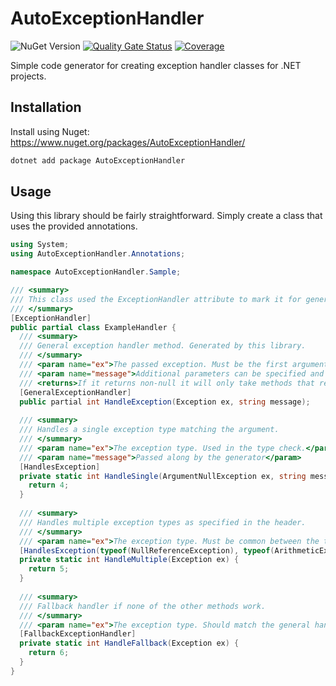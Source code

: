 ﻿# AutoExceptionHandler

![NuGet Version](https://img.shields.io/nuget/v/AutoExceptionHandler?logo=nuget)
[![Quality Gate Status](https://sonarcloud.io/api/project_badges/measure?project=retroandchill_ExceptionHandlerGenerator&metric=alert_status)](https://sonarcloud.io/summary/new_code?id=retroandchill_ExceptionHandlerGenerator) [![Coverage](https://sonarcloud.io/api/project_badges/measure?project=retroandchill_ExceptionHandlerGenerator&metric=coverage)](https://sonarcloud.io/summary/new_code?id=retroandchill_ExceptionHandlerGenerator)

Simple code generator for creating exception handler classes for .NET projects.

## Installation
Install using Nuget: https://www.nuget.org/packages/AutoExceptionHandler/

```powershell
dotnet add package AutoExceptionHandler
```
## Usage
Using this library should be fairly straightforward. Simply create a class that uses
the provided annotations.
```csharp
using System;
using AutoExceptionHandler.Annotations;

namespace AutoExceptionHandler.Sample;

/// <summary>
/// This class used the ExceptionHandler attribute to mark it for generation.
/// </summary>
[ExceptionHandler]
public partial class ExampleHandler {
  /// <summary>
  /// General exception handler method. Generated by this library.
  /// </summary>
  /// <param name="ex">The passed exception. Must be the first argument</param>
  /// <param name="message">Additional parameters can be specified and will be passed to methods that accept it as an argument.</param>
  /// <returns>If it returns non-null it will only take methods that return</returns>
  [GeneralExceptionHandler]
  public partial int HandleException(Exception ex, string message);
                 
  /// <summary>
  /// Handles a single exception type matching the argument.
  /// </summary>
  /// <param name="ex">The exception type. Used in the type check.</param>
  /// <param name="message">Passed along by the generator</param>
  [HandlesException]
  private static int HandleSingle(ArgumentNullException ex, string message) {
    return 4;
  }
           
  /// <summary>
  /// Handles multiple exception types as specified in the header.
  /// </summary>
  /// <param name="ex">The exception type. Must be common between the types. Will be cast if necessary.</param>
  [HandlesException(typeof(NullReferenceException), typeof(ArithmeticException))]
  private static int HandleMultiple(Exception ex) {
    return 5;
  }
  
  /// <summary>
  /// Fallback handler if none of the other methods work.
  /// </summary>
  /// <param name="ex">The exception type. Should match the general handler.</param>
  [FallbackExceptionHandler]
  private static int HandleFallback(Exception ex) {
    return 6;
  }
}
```
